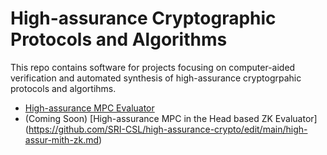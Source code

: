 # High-assurance Cryptographic Protocols and Algorithms
This repo contains software for projects focusing on computer-aided verification and automated synthesis of high-assurance cryptogrpahic protocols and algortihms.


* [High-assurance MPC Evaluator](https://github.com/SRI-CSL/high-assurance-crypto/edit/main/high-assur-mpc.md)
* (Coming Soon) [High-assurance MPC in the Head based ZK Evaluator] (https://github.com/SRI-CSL/high-assurance-crypto/edit/main/high-assur-mith-zk.md)

